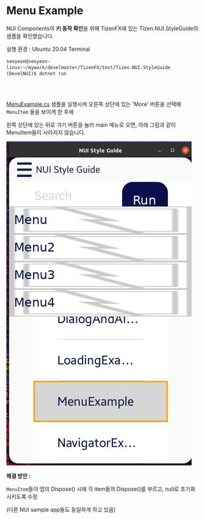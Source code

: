 # Menu Example

NUI Components의 **키 동작 확인**을 위해 TizenFX에 있는 Tizen.NUI.StyleGuide의 샘플을 확인했습니다.

실행 환경 : Ubuntu 20.04 Terminal

```
seoyeon@seoyeon-linux:~/mywork/develmaster/TizenFX/test/Tizen.NUI.StyleGuide (DevelNUI)$ dotnet run
```

<br>
<br>

[MenuExample.cs](https://github.com/Samsung/TizenFX/blob/master/test/Tizen.NUI.StyleGuide/Examples/MenuExample.cs) 샘플을 실행시켜 오른쪽 상단에 있는 'More' 버튼을 선택해 `MenuItem` 들을 보이게 한 후에 

왼쪽 상단에 있는 뒤로 가기 버튼을 눌러 main 메뉴로 오면, 아래 그림과 같이 MenuItem들이 사라지지 않습니다.


![MenuDisappear](./images/MenuAppearanceIssue.png)


**해결 방안 :**

`MenuItem`들이 앱의 Dispose() 시에 각 item들의 Dispose()를 부르고, null로 초기화시키도록 수정

(다른 NUI sample app들도 동일하게  하고 있음)

